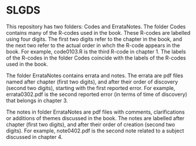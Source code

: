 # SLGDS
This repository has two folders: Codes and ErrataNotes. The folder Codes contains many of the R-codes used in the book. These R-codes are labelled using four digits. The first two digits refer to the chapter in the book, and the next two refer to the actual order in whch the R-code appears in the book. For example, code0103.R is the third R-code in chapter 1. The labels of the R-codes in the folder Codes coincide with the labels of the R-codes used in the book.  

  The folder ErrataNotes contains errata and notes. The errata are pdf files named after chapter (first two digits), and after their order of discovery (second two digits), starting with the first reported error. For example, errata0302.pdf is the second reported error (in terms of time of discovery) that belongs in chapter 3. 
  
  The notes in folder ErrataNotes are pdf files with comments, clarifications or additions of themes discussed in the book. The notes are labelled after chapter (first two digits), and after their order of creation (second two digits). For example, note0402.pdf is the second note related to a subject discussed in chapter 4.  
